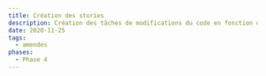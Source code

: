 ```yaml
---
title: Création des stories
description: Création des tâches de modifications du code en fonction de leur type et leur difficultés.
date: 2020-11-25
tags:
  - amendes
phases:
  - Phase 4
---
```

